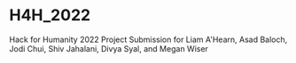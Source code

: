 # H4H_2022
Hack for Humanity 2022 Project Submission for Liam A'Hearn, Asad Baloch, Jodi Chui, Shiv Jahalani, Divya Syal, and Megan Wiser 
